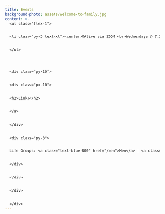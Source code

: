 ```yaml
---
title: Events
background-photo: assets/welcome-to-family.jpg
content: >-
  <ul class="flex-1">


  <li class="py-3 text-xl"><center>XAlive via ZOOM <br>Wednesdays @ 7:30 PM </li>


  </ul>




  <div class="py-20">


  <div class="px-10">


  <h2>Links</h2>


  </a>


  </div>


  <div class="py-3">


  Life Groups: <a class="text-blue-800" href="/men">Men</a> | <a class="text-blue-800" href="/women">Women</a>


  </div>


  </div>


  </div>


  </div>
---
```


